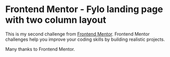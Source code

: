 # Frontend Mentor - Fylo landing page with two column layout 

This is my second challenge from [Frontend Mentor](https://www.frontendmentor.io/challenges/fylo-landing-page-with-two-column-layout-5ca5ef041e82137ec91a50f5). Frontend Mentor challenges help you improve your coding skills by building realistic projects. 

Many thanks to Frontend Mentor.

